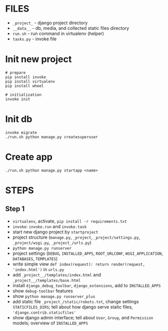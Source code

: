 # FILES

 - `_project_` - django project directory
 - `__data__` - db, media, and collected static files directory
 - `run.sh` - run command in virtualenv (helper)
 - `tasks.py` - invoke file

# Init new project

    # prepare
    pip install invoke
    pip install virtualenv
    pip install wheel

    # initialization
    invoke init


# Init db

    invoke migrate
    ./run.sh python manage.py createsuperuser

# Create app

    ./run.sh python manage.py startapp <name>

# STEPS #

## Step 1 ##

 - `virtualenv`, activate, `pip install -r requirements.txt`
 - `invoke`: `invoke.run` and `invoke.task`
 - start new django project by `startproject`
 - project structure (`manage.py`, `_project`, `_project/settings.py`, `_project/wsgi.py`, `_project_/urls.py`)
 - `python manage.py runserver`
 - project settings (`DEBUG`, `INSTALLED_APPS`, `ROOT_URLCONF`, `WSGI_APPLICATION`, `DATABASES`, `TEMPLATES`)
 - write simple view `def index(request): return render(request, 'index.html')` in `urls.py`
 - add `_project__/templates/index.html` and `_project__/templates/base.html`
 - install `django_debug_toolbar`, `django_extensions`, add to `INSTALLED_APPS`
 - show `debug-toolbar` features
 - show `python manage.py runserver_plus`
 - add static file `_project_/static/robots.txt`, change settings `STATICFILES_DIRS`; tell about how django serve static files, `'django.contrib.staticfiles'`
 - show django admin interface; tell about `User`, `Group`, and `Permission` models; overview of `INSTALLED_APPS`
